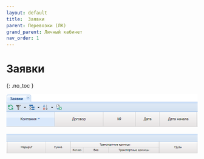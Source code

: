 ```yaml
---
layout: default
title:	Заявки
parent: Перевозки (ЛК)
grand_parent: Личный кабинет
nav_order: 1
---
```


# 	Заявки
{: .no_toc }

![](../../assets/images/applic.png)

![](../../assets/images/applic1.png)
